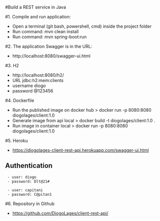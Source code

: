 #Build a REST service in Java


#1. Compile and run application:
 - Open a terminal (git bash, powershell, cmd) inside the project folder
 - Run command: mvn clean install
 - Run command: mvn spring-boot:run

#2. The application Swagger is in the URL: 
 - http://localhost:8080/swagger-ui.html

#3. H2
 - http://localhost:8080/h2/
 - URL jdbc:h2:mem:clients
 - username diogo
 - password @123456

#4. Dockerfile
 - Run the published image on docker hub > docker run -p 8080:8080 diogolages/client:1.0
 - Generate image from api local > docker build -t diogolages/client:1.0 .
 - Run image in container local > docker run -p 8080:8080 diogolages/client:1.0
 
#5. Heroku
 - https://diogolages-client-rest-api.herokuapp.com/swagger-ui.html
## Authentication
	 - user: diogo
	 - password: Dlt@21#

	 - user: capitani
	 - password: C@pitan1
 
#6. Repository in Github
 - https://github.com/DiogoLages/client-rest-api/
 
 
